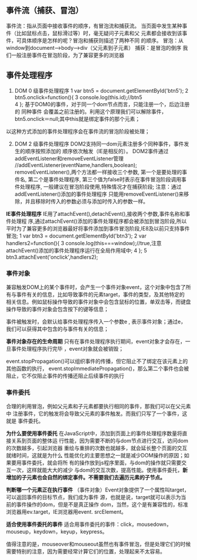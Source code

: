## 事件流（捕获、冒泡）
事件流：指从页面中接收事件的顺序，有冒泡流和捕获流。
当页面中发生某种事件（比如鼠标点击，鼠标滑过等）时，毫无疑问子元素和父
元素都会接收到该事件，可具体顺序是怎样的呢？冒泡和捕获则描述了两种不同
的顺序。
	冒泡：从window到document-->body-->div（父元素到子元素）
	捕获：是冒泡的倒序
我们一般注册事件在冒泡阶段，为了兼容更多的浏览器

## 事件处理程序
1. DOM 0 级事件处理程序
	1 var btn5 = document.getElementById('btn5');
	2 btn5.onclick=function(){
	3    console.log(this.id);//btn5   
	4 };
基于DOM0的事件，对于同一个dom节点而言，只能注册一个，后边注册的 
同种事件 会覆盖之前注册的。利用这个原理我们可以解除事件，
btn5.onclick＝null;其中this就是绑定事件的那个元素；
 
以这种方式添加的事件处理程序会在事件流的冒泡阶段被处理；

2. DOM 2 级事件处理程序
DOM2支持同一dom元素注册多个同种事件，事件发生的顺序按照添加的
顺序依次触发（IE是相反的）。
DOM2事件通过addEventListener和removeEventListener管理
//addEventListener(eventName,handlers,boolean);
removeEventListener(),两个方法都一样接收三个参数,
第一个是要处理的事件名,
第二个是事件处理程序,
第三个值为false时表示在事件冒泡阶段调用事件处理程序,
一般建议在冒泡阶段使用,特殊情况才在捕获阶段;
注意：通过addEventListener()添加的事件处理程序
只能用removeEventListener()来移除，并且移除时传入的参数必须与添加时传入的参数一样。

**IE事件处理程序**
IE用了attachEvent(),detachEvent(),接收两个参数,事件名称和事件处理程
序,通过attachEvent()添加的事件处理程序都会被添加到冒泡阶段,所以平时为了兼容更多的浏览器最好将事件添加到事件冒泡阶段,IE8及以前只支持事件冒泡;
	1 var btn3 = document.getElementById('btn3');
	2 var handlers2=function(){
	3    console.log(this===window);//true,注意attachEvent()添加的事件处理程序运行在全局作用域中;
	4 };
	5 btn3.attachEvent('onclick',handlers2);

### 事件对象
兼容触发DOM上的某个事件时，会产生一个事件对象event，这个对象中包含了所
有与事件有关的信息，比如导致事件的元素target，事件的类型，及其他特定的
相关信息。例如鼠标操作导致的事件对象中会包含鼠标的位置，单双击等，而键盘
操作导致的事件对象会包含按下的键等信息；
 
事件被触发时，会默认给事件处理程序传入一个参数e , 
表示事件对象；通过e，我们可以获得其中包含的与事件有关的信息；
 
**事件对象存在的生命周期**
只有在事件处理程序执行期间，event对象才会存在，一旦事件处理程序执行完毕
，event对象就会被销毁；

event.stopPropagation()可以组织事件的传播，但它阻止不了绑定在该元素上的其他函数的执行，
event.stopImmediatePropagation()，那么第二个事件也会被阻止，它不仅阻止事件的传播还阻止后续事件的执行

### 事件委托
合理的利用冒泡，例如父元素和子元素都要执行相同的事件，那我们可以在父元素中
注册事件，它的触发将会导致父元素的事件触发。而我们只写了一个事件，这就是
事件委托。

**为什么要使用事件委托**
在JavaScript中，添加到页面上的事件处理程序数量将直接关系到页面的整体运
行性能，因为需要不断的与dom节点进行交互，访问dom的次数越多，引起浏览器
重绘与重排的次数也就越多，就会延长整个页面的交互就绪时间，这就是为什么
性能优化的主要思想之一就是减少DOM操作的原因；如果要用事件委托，就会将所
有的操作放到js程序里面，与dom的操作就只需要交互一次，这样就能大大的减少
与dom的交互次数，提高性能。使用事件委托，**新增加的子元素也会自然的绑定事件。不需要我们去遍历元素的子节点。**
  
**判断哪一个元素正在执行事件**
 （事件对象）Event对象提供了一个属性叫target，可以返回事件的目标节点，我们成为事件
 源，也就是说，target就可以表示为当前的事件操作的dom，但是不是真正操作
 dom，当然，这个是有兼容性的，标准浏览器用ev.target，IE浏览器用event.
 srcElement。

**适合使用事件委托的事件**
 适合用事件委托的事件：click，mousedown，mouseup，keydown，keyup，keypress。

值得注意的是，mouseover和mouseout虽然也有事件冒泡，但是处理它们的时候
需要特别的注意，因为需要经常计算它们的位置，处理起来不太容易。